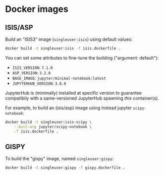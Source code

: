 # Docker images

## ISIS/ASP

Build an "ISIS3" image (`singleuser:isis`) using default values:

```bash
docker build -t singleuser:isis -f isis.dockerfile .
```

You can set some attributes to fine-tune the building ("argument: default"):

- `ISIS_VERSION`: `7.1.0`
- `ASP_VERSION`: `3.2.0`
- `BASE_IMAGE`: `jupyter/minimal-notebook:latest`
- `JUPYTERHUB_VERSION`: `3.0.0`

JupyterHub is (minimally) installed at specific version to guarantee compatibily
with a same-versioned JupyterHub spawning _this_ container(s).

For example, to build an (isis/asp) image using instead jupyter `scipy-notebook`:

```bash
docker build -t singleuser:isis-scipy \
    --buil-arg jupyter/scipy-notebook \
    -f isis.dockerfile .
```

## GISPY

To build the "gispy" image, named `singleuser:gispy`:

```bash
docker build -t singleuser:gispy -f gispy.dockerfile .
```
